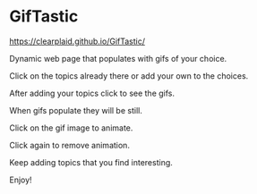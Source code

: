 # GifTastic 

https://clearplaid.github.io/GifTastic/

Dynamic web page that populates with gifs of your choice.

Click on the topics already there or add your own to the choices.

After adding your topics click to see the gifs.

When gifs populate they will be still. 

Click on the gif image to animate.

Click again to remove animation.

Keep adding topics that you find interesting.

Enjoy!
